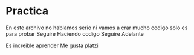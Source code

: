 # Practica
En este archivo no hablamos serio ni vamos a crar mucho codigo solo es para probar
Seguire Haciendo codigo
Seguire Adelante

Es increible aprender
Me gusta platzi


